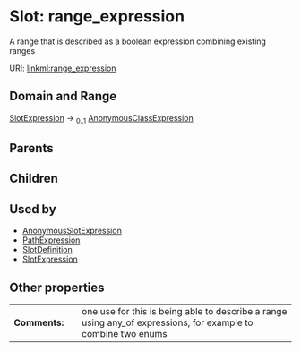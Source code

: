 
# Slot: range_expression


A range that is described as a boolean expression combining existing ranges

URI: [linkml:range_expression](https://w3id.org/linkml/range_expression)


## Domain and Range

[SlotExpression](SlotExpression.md) &#8594;  <sub>0..1</sub> [AnonymousClassExpression](AnonymousClassExpression.md)

## Parents


## Children


## Used by

 * [AnonymousSlotExpression](AnonymousSlotExpression.md)
 * [PathExpression](PathExpression.md)
 * [SlotDefinition](SlotDefinition.md)
 * [SlotExpression](SlotExpression.md)

## Other properties

|  |  |  |
| --- | --- | --- |
| **Comments:** | | one use for this is being able to describe a range using any_of expressions, for example to combine two enums |

